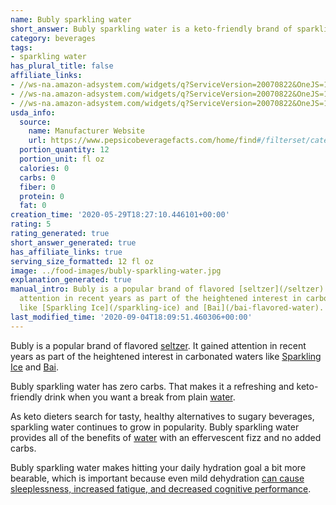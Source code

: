 ```yaml
---
name: Bubly sparkling water
short_answer: Bubly sparkling water is a keto-friendly brand of sparkling water.
category: beverages
tags:
- sparkling water
has_plural_title: false
affiliate_links:
- //ws-na.amazon-adsystem.com/widgets/q?ServiceVersion=20070822&OneJS=1&Operation=GetAdHtml&MarketPlace=US&source=ss&ref=as_ss_li_til&ad_type=product_link&tracking_id=isitketo-20&language=en_US&marketplace=amazon&region=US&placement=B078NFL21H&asins=B078NFL21H&linkId=38612d1fd696a286a7428aba374caa26&show_border=true&link_opens_in_new_window=true
- //ws-na.amazon-adsystem.com/widgets/q?ServiceVersion=20070822&OneJS=1&Operation=GetAdHtml&MarketPlace=US&source=ss&ref=as_ss_li_til&ad_type=product_link&tracking_id=isitketo-20&language=en_US&marketplace=amazon&region=US&placement=B078ZW6RXK&asins=B078ZW6RXK&linkId=c91d2bbcbeff2131d40b0d5cb4744a3e&show_border=true&link_opens_in_new_window=true
- //ws-na.amazon-adsystem.com/widgets/q?ServiceVersion=20070822&OneJS=1&Operation=GetAdHtml&MarketPlace=US&source=ss&ref=as_ss_li_til&ad_type=product_link&tracking_id=isitketo-20&language=en_US&marketplace=amazon&region=US&placement=B078ZVMMF9&asins=B078ZVMMF9&linkId=322c22ecf1ed3832a7a1f2cd170b31ce&show_border=true&link_opens_in_new_window=true
usda_info:
  source:
    name: Manufacturer Website
    url: https://www.pepsicobeveragefacts.com/home/find#/filterset/category=1010&page=compare
  portion_quantity: 12
  portion_unit: fl oz
  calories: 0
  carbs: 0
  fiber: 0
  protein: 0
  fat: 0
creation_time: '2020-05-29T18:27:10.446101+00:00'
rating: 5
rating_generated: true
short_answer_generated: true
has_affiliate_links: true
serving_size_formatted: 12 fl oz
image: ../food-images/bubly-sparkling-water.jpg
explanation_generated: true
manual_intro: Bubly is a popular brand of flavored [seltzer](/seltzer). It gained
  attention in recent years as part of the heightened interest in carbonated waters
  like [Sparkling Ice](/sparkling-ice) and [Bai](/bai-flavored-water).
last_modified_time: '2020-09-04T18:09:51.460306+00:00'
---
```

Bubly is a popular brand of flavored [seltzer](/seltzer). It gained attention in recent years as part of the heightened interest in carbonated waters like [Sparkling Ice](/sparkling-ice) and [Bai](/bai-flavored-water).

Bubly sparkling water has zero carbs. That makes it a refreshing and keto-friendly drink when you want a break from plain [water](/water).

As keto dieters search for tasty, healthy alternatives to sugary beverages, sparkling water continues to grow in popularity. Bubly sparkling water provides all of the benefits of [water](/water) with an effervescent fizz and no added carbs.

Bubly sparkling water makes hitting your daily hydration goal a bit more bearable, which is important because even mild dehydration [can cause sleeplessness, increased fatigue, and decreased cognitive performance](https://www.ncbi.nlm.nih.gov/pubmed/22716932).
